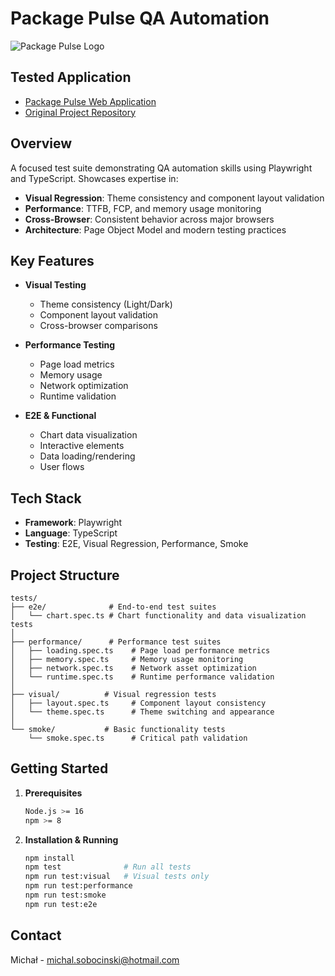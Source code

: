 # Package Pulse QA Automation

![Package Pulse Logo](assets/logo.ico)

## Tested Application

- [Package Pulse Web Application](https://www.package-pulse.com/)
- [Original Project Repository](https://github.com/Doryski/package-pulse)

## Overview

A focused test suite demonstrating QA automation skills using Playwright and TypeScript. Showcases expertise in:

- **Visual Regression**: Theme consistency and component layout validation
- **Performance**: TTFB, FCP, and memory usage monitoring
- **Cross-Browser**: Consistent behavior across major browsers
- **Architecture**: Page Object Model and modern testing practices

## Key Features

- **Visual Testing**

  - Theme consistency (Light/Dark)
  - Component layout validation
  - Cross-browser comparisons

- **Performance Testing**

  - Page load metrics
  - Memory usage
  - Network optimization
  - Runtime validation

- **E2E & Functional**
  - Chart data visualization
  - Interactive elements
  - Data loading/rendering
  - User flows

## Tech Stack

- **Framework**: Playwright
- **Language**: TypeScript
- **Testing**: E2E, Visual Regression, Performance, Smoke

## Project Structure

```
tests/
├── e2e/              # End-to-end test suites
│   └── chart.spec.ts # Chart functionality and data visualization tests
│
├── performance/      # Performance test suites
│   ├── loading.spec.ts    # Page load performance metrics
│   ├── memory.spec.ts     # Memory usage monitoring
│   ├── network.spec.ts    # Network asset optimization
│   └── runtime.spec.ts    # Runtime performance validation
│
├── visual/          # Visual regression tests
│   ├── layout.spec.ts     # Component layout consistency
│   └── theme.spec.ts      # Theme switching and appearance
│
└── smoke/           # Basic functionality tests
    └── smoke.spec.ts      # Critical path validation
```

## Getting Started

1. **Prerequisites**

   ```bash
   Node.js >= 16
   npm >= 8
   ```

2. **Installation & Running**
   ```bash
   npm install
   npm test              # Run all tests
   npm run test:visual   # Visual tests only
   npm run test:performance
   npm run test:smoke
   npm run test:e2e
   ```

## Contact

Michał - michal.sobocinski@hotmail.com
